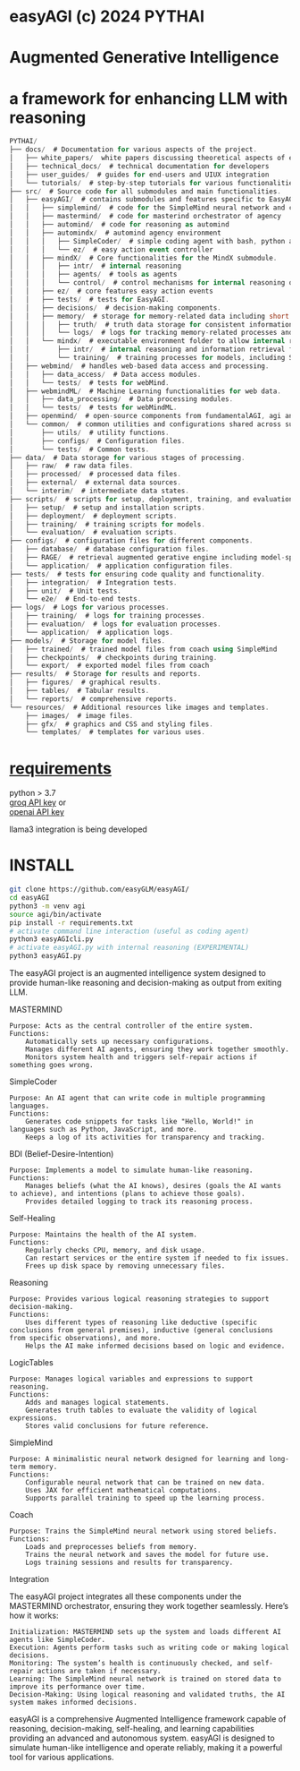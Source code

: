 # easyAGI (c) 2024 PYTHAI
# Augmented Generative Intelligence<br />
# a framework for enhancing LLM with reasoning

```csharp
PYTHAI/
├── docs/  # Documentation for various aspects of the project.
│   ├── white_papers/  white papers discussing theoretical aspects of easyAGI innovations
│   ├── technical_docs/  # technical documentation for developers
│   ├── user_guides/  # guides for end-users and UIUX integration
│   └── tutorials/  # step-by-step tutorials for various functionalities.
├── src/  # Source code for all submodules and main functionalities.
│   ├── easyAGI/  # contains submodules and features specific to EasyAGI.
│   │   ├── simplemind/  # code for the SimpleMind neural network and coach trainer
│   │   ├── mastermind/  # code for masterind orchestrator of agency
│   │   ├── automind/  # code for reasoning as automind
│   │   ├── automindx/  # automind agency environment
│   │   │   ├── SimpleCoder/  # simple coding agent with bash, python and markdown agent generation
│   │   │   └── ez/  # easy action event controller
│   │   ├── mindX/  # Core functionalities for the MindX submodule.
│   │   │   ├── intr/  # internal reasoning
│   │   │   ├── agents/  # tools as agents
│   │   │   └── control/  # control mechanisms for internal reasoning outputs from mastermind orchestration
│   │   ├── ez/  # core features easy action events
│   │   ├── tests/  # tests for EasyAGI.
│   │   ├── decisions/  # decision-making components.
│   │   ├── memory/  # storage for memory-related data including short term, long term and episodic memory
│   │   │   ├── truth/  # truth data storage for consistent information for SimpleMind training into fact
│   │   │   └── logs/  # logs for tracking memory-related processes and reasoning outputs to be considered for training
│   │   └── mindx/  # executable environment folder to allow internal reasoning, SimpleCoder and agents to create agents for agency
│   │       ├── intr/  # internal reasoning and information retrieval from thoughts
│   │       └── training/  # training processes for models, including SimpleMind with coach.
│   ├── webmind/  # handles web-based data access and processing.
│   │   ├── data_access/  # Data access modules.
│   │   └── tests/  # tests for webMind.
│   ├── webmindML/  # Machine Learning functionalities for web data.
│   │   ├── data_processing/  # Data processing modules.
│   │   └── tests/  # tests for webMindML.
│   ├── openmind/  # open-source components from fundamentalAGI, agi and internal reasoning
│   └── common/  # common utilities and configurations shared across submodules.
│       ├── utils/  # utility functions.
│       ├── configs/  # Configuration files.
│       └── tests/  # Common tests.
├── data/  # Data storage for various stages of processing.
│   ├── raw/  # raw data files.
│   ├── processed/  # processed data files.
│   ├── external/  # external data sources.
│   └── interim/  # intermediate data states.
├── scripts/  # scripts for setup, deployment, training, and evaluation.
│   ├── setup/  # setup and installation scripts.
│   ├── deployment/  # deployment scripts.
│   ├── training/  # training scripts for models.
│   └── evaluation/  # evaluation scripts.
├── configs/  # configuration files for different components.
│   ├── database/  # database configuration files.
│   ├── RAGE/  # retrieval augmented gerative engine including model-specific configuration files.
│   └── application/  # application configuration files.
├── tests/  # tests for ensuring code quality and functionality.
│   ├── integration/  # Integration tests.
│   ├── unit/  # Unit tests.
│   └── e2e/  # End-to-end tests.
├── logs/  # Logs for various processes.
│   ├── training/  # logs for training processes.
│   ├── evaluation/  # logs for evaluation processes.
│   └── application/  # application logs.
├── models/  # Storage for model files.
│   ├── trained/  # trained model files from coach using SimpleMind
│   ├── checkpoints/  # checkpoints during training.
│   └── export/  # exported model files from coach
├── results/  # Storage for results and reports.
│   ├── figures/  # graphical results.
│   ├── tables/  # Tabular results.
│   └── reports/  # comprehensive reports.
└── resources/  # Additional resources like images and templates.
    ├── images/  # image files.
    ├── gfx/  # graphics and CSS and styling files.
    └── templates/  # templates for various uses.
```


# <a href="https://github.com/easyGLM/easyAGI/blob/main/requirements.txt">requirements</a><br />
python > 3.7<br />
 <a href="https://console.groq.com/docs/quickstart">groq API key</a> or <br />
 <a href="https://openai.com/index/openai-api/">openai API key</a> <br />

 llama3 integration is being developed
 
 # INSTALL

```bash
git clone https://github.com/easyGLM/easyAGI/
cd easyAGI
python3 -m venv agi
source agi/bin/activate
pip install -r requirements.txt
# activate command line interaction (useful as coding agent)
python3 easyAGIcli.py
# activate easyAGI.py with internal reasoning (EXPERIMENTAL)
python3 easyAGI.py
```

The easyAGI project is an augmented intelligence system designed to provide human-like reasoning and decision-making as output from exiting LLM. 


MASTERMIND

    Purpose: Acts as the central controller of the entire system.
    Functions:
        Automatically sets up necessary configurations.
        Manages different AI agents, ensuring they work together smoothly.
        Monitors system health and triggers self-repair actions if something goes wrong.

SimpleCoder

    Purpose: An AI agent that can write code in multiple programming languages.
    Functions:
        Generates code snippets for tasks like "Hello, World!" in languages such as Python, JavaScript, and more.
        Keeps a log of its activities for transparency and tracking.

BDI (Belief-Desire-Intention)

    Purpose: Implements a model to simulate human-like reasoning.
    Functions:
        Manages beliefs (what the AI knows), desires (goals the AI wants to achieve), and intentions (plans to achieve those goals).
        Provides detailed logging to track its reasoning process.

Self-Healing

    Purpose: Maintains the health of the AI system.
    Functions:
        Regularly checks CPU, memory, and disk usage.
        Can restart services or the entire system if needed to fix issues.
        Frees up disk space by removing unnecessary files.

Reasoning

    Purpose: Provides various logical reasoning strategies to support decision-making.
    Functions:
        Uses different types of reasoning like deductive (specific conclusions from general premises), inductive (general conclusions from specific observations), and more.
        Helps the AI make informed decisions based on logic and evidence.

LogicTables

    Purpose: Manages logical variables and expressions to support reasoning.
    Functions:
        Adds and manages logical statements.
        Generates truth tables to evaluate the validity of logical expressions.
        Stores valid conclusions for future reference.

SimpleMind

    Purpose: A minimalistic neural network designed for learning and long-term memory.
    Functions:
        Configurable neural network that can be trained on new data.
        Uses JAX for efficient mathematical computations.
        Supports parallel training to speed up the learning process.

Coach

    Purpose: Trains the SimpleMind neural network using stored beliefs.
    Functions:
        Loads and preprocesses beliefs from memory.
        Trains the neural network and saves the model for future use.
        Logs training sessions and results for transparency.

Integration

The easyAGI project integrates all these components under the MASTERMIND orchestrator, ensuring they work together seamlessly. Here’s how it works:

    Initialization: MASTERMIND sets up the system and loads different AI agents like SimpleCoder.
    Execution: Agents perform tasks such as writing code or making logical decisions.
    Monitoring: The system’s health is continuously checked, and self-repair actions are taken if necessary.
    Learning: The SimpleMind neural network is trained on stored data to improve its performance over time.
    Decision-Making: Using logical reasoning and validated truths, the AI system makes informed decisions.


easyAGI is a comprehensive Augmented Intelligence framework capable of reasoning, decision-making, self-healing, and learning capabilities providing an advanced and autonomous system. easyAGI is designed to simulate human-like intelligence and operate reliably, making it a powerful tool for various applications.

